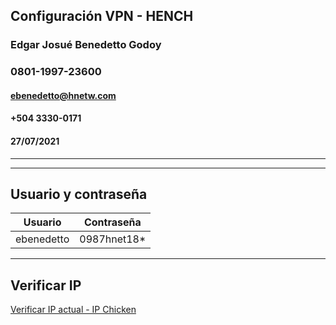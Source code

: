 ## Configuración VPN - HENCH
### Edgar Josué Benedetto Godoy
### 0801-1997-23600
#### ebenedetto@hnetw.com
#### +504 3330-0171
#### 27/07/2021
___
___
## Usuario y contraseña

| Usuario | Contraseña | 
|:-------:|:----------:|
|ebenedetto| 0987hnet18* |
____
## Verificar IP
[Verificar IP actual - IP Chicken](https://www.ipchicken.com/)

